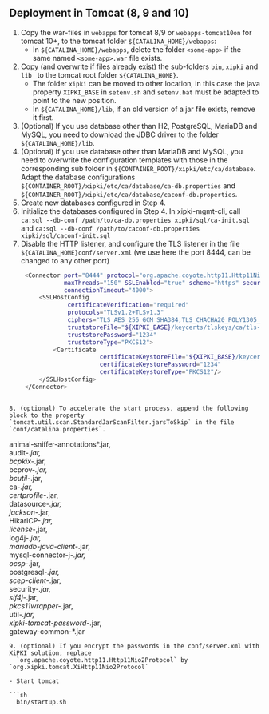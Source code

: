 Deployment in Tomcat (8, 9 and 10)
----
1. Copy the war-files in `webapps` for tomcat 8/9 or `webapps-tomcat10on` for tomcat 10+,
   to the tomcat folder `${CATALINA_HOME}/webapps`:
   - In `${CATALINA_HOME}/webapps`, delete the folder `<some-app>` if the same named `<some-app>.war` file exists.
2. Copy (and overwrite if files already exist) the sub-folders `bin`, `xipki` and `lib ` 
   to the tomcat root folder `${CATALINA_HOME}`.
   - The folder `xipki` can be moved to other location, in this case the java property `XIPKI_BASE` in
   `setenv.sh` and `setenv.bat` must be adapted to point to the new position.
   - In `${CATALINA_HOME}/lib`, if an old version of a jar file exists, remove it first.
3. (Optional) If you use database other than H2, PostgreSQL, MariaDB and MySQL, you need to
   download the JDBC driver to the folder `${CATALINA_HOME}/lib`.
4. (Optional) If you use database other than MariaDB and MySQL, you need to overwrite the
   configuration templates with those in the corresponding sub folder in `${CONTAINER_ROOT}/xipki/etc/ca/database`.
Adapt the database configurations `${CONTAINER_ROOT}/xipki/etc/ca/database/ca-db.properties` and 
   `${CONTAINER_ROOT}/xipki/etc/ca/database/caconf-db.properties`.
5. Create new databases configured in Step 4.
6. Initialize the databases configured in Step 4.
   In xipki-mgmt-cli, call `ca:sql --db-conf /path/to/ca-db.properties xipki/sql/ca-init.sql` and
   `ca:sql --db-conf /path/to/caconf-db.properties xipki/sql/caconf-init.sql`
7. Disable the HTTP listener, and configure the TLS listener in the file 
   `${CATALINA_HOME}conf/server.xml` (we use here the port 8444, can be changed to any other port)
   ```sh
    <Connector port="8444" protocol="org.apache.coyote.http11.Http11Nio2Protocol"
               maxThreads="150" SSLEnabled="true" scheme="https" secure="true"
               connectionTimeout="4000">
        <SSLHostConfig
                certificateVerification="required"
                protocols="TLSv1.2+TLSv1.3"
                ciphers="TLS_AES_256_GCM_SHA384,TLS_CHACHA20_POLY1305_SHA256,TLS_AES_128_GCM_SHA256,TLS_AES_128_CCM_8_SHA256,TLS_AES_128_CCM_SHA256,TLS_ECDHE_ECDSA_WITH_AES_128_GCM_SHA256,TLS_ECDHE_ECDSA_WITH_AES_128_CBC_SHA256, TLS_ECDHE_RSA_WITH_AES_128_GCM_SHA256, TLS_ECDHE_RSA_WITH_AES_128_CBC_SHA256"
                truststoreFile="${XIPKI_BASE}/keycerts/tlskeys/ca/tls-ca-cert.p12"
                truststorePassword="1234"
                truststoreType="PKCS12">
            <Certificate
                         certificateKeystoreFile="${XIPKI_BASE}/keycerts/tlskeys/server/tls-server.p12"
                         certificateKeystorePassword="1234"
                         certificateKeystoreType="PKCS12"/>
        </SSLHostConfig>
    </Connector>
  ```

8. (optional) To accelerate the start process, append the following block to the property
`tomcat.util.scan.StandardJarScanFilter.jarsToSkip` in the file `conf/catalina.properties`.

```
animal-sniffer-annotations*.jar,\
audit-*.jar,\
bcpkix-*.jar,\
bcprov-*.jar,\
bcutil-*.jar,\
ca-*.jar,\
certprofile-*.jar,\
datasource-*.jar,\
jackson-*.jar,\
HikariCP-*.jar,\
license-*,jar,\
log4j-*.jar,\
mariadb-java-client-*.jar,\
mysql-connector-j-*.jar,\
ocsp-*.jar,\
postgresql-*.jar,\
scep-client-*.jar,\
security-*.jar,\
slf4j-*.jar,\
*pkcs11wrapper-*.jar,\
util-*.jar,\
xipki-tomcat-password-*.jar,\
gateway-common-*.jar
```
9. (optional) If you encrypt the passwords in the conf/server.xml with XiPKI solution, replace 
  `org.apache.coyote.http11.Http11Nio2Protocol` by `org.xipki.tomcat.XiHttp11Nio2Protocol`

- Start tomcat

```sh
  bin/startup.sh
```
